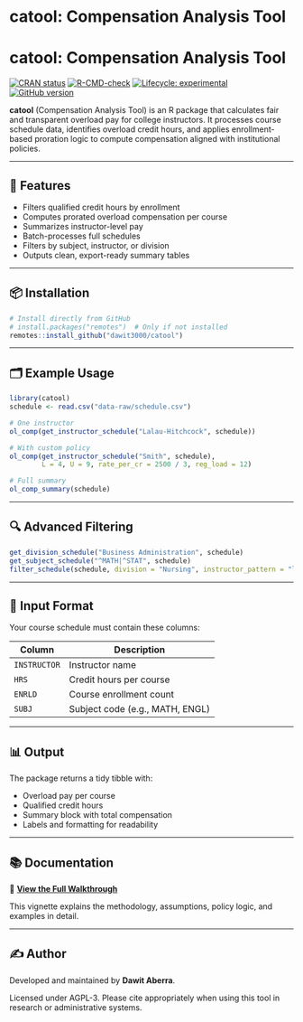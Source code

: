 catool: Compensation Analysis Tool
================

# catool: Compensation Analysis Tool

[![CRAN
status](https://www.r-pkg.org/badges/version/catool)](https://CRAN.R-project.org/package=catool)
[![R-CMD-check](https://github.com/dawit3000/catool/actions/workflows/R-CMD-check.yaml/badge.svg)](https://github.com/dawit3000/catool/actions/workflows/R-CMD-check.yaml)
[![Lifecycle:
experimental](https://img.shields.io/badge/lifecycle-experimental-orange.svg)](https://lifecycle.r-lib.org/articles/stages.html#experimental)
[![GitHub
version](https://img.shields.io/github/v/tag/dawit3000/catool?label=GitHub&logo=github)](https://github.com/dawit3000/catool)

**catool** (Compensation Analysis Tool) is an R package that calculates
fair and transparent overload pay for college instructors. It processes
course schedule data, identifies overload credit hours, and applies
enrollment-based proration logic to compute compensation aligned with
institutional policies.

------------------------------------------------------------------------

## 🔧 Features

- Filters qualified credit hours by enrollment
- Computes prorated overload compensation per course
- Summarizes instructor-level pay
- Batch-processes full schedules
- Filters by subject, instructor, or division
- Outputs clean, export-ready summary tables

------------------------------------------------------------------------

## 📦 Installation

``` r
# Install directly from GitHub
# install.packages("remotes")  # Only if not installed
remotes::install_github("dawit3000/catool")
```

------------------------------------------------------------------------

## 🗂️ Example Usage

``` r
library(catool)
schedule <- read.csv("data-raw/schedule.csv")

# One instructor
ol_comp(get_instructor_schedule("Lalau-Hitchcock", schedule))

# With custom policy
ol_comp(get_instructor_schedule("Smith", schedule),
        L = 4, U = 9, rate_per_cr = 2500 / 3, reg_load = 12)

# Full summary
ol_comp_summary(schedule)
```

------------------------------------------------------------------------

## 🔍 Advanced Filtering

``` r
get_division_schedule("Business Administration", schedule)
get_subject_schedule("^MATH|^STAT", schedule)
filter_schedule(schedule, division = "Nursing", instructor_pattern = "lee")
```

------------------------------------------------------------------------

## 📄 Input Format

Your course schedule must contain these columns:

| Column       | Description                     |
|--------------|---------------------------------|
| `INSTRUCTOR` | Instructor name                 |
| `HRS`        | Credit hours per course         |
| `ENRLD`      | Course enrollment count         |
| `SUBJ`       | Subject code (e.g., MATH, ENGL) |

------------------------------------------------------------------------

## 📊 Output

The package returns a tidy tibble with:

- Overload pay per course
- Qualified credit hours
- Summary block with total compensation
- Labels and formatting for readability

------------------------------------------------------------------------

## 📚 Documentation

🔗 [**View the Full
Walkthrough**](https://dawit3000.github.io/catool/articles/catool-walkthrough.html)

This vignette explains the methodology, assumptions, policy logic, and
examples in detail.

------------------------------------------------------------------------

## ✍️ Author

Developed and maintained by **Dawit Aberra**.

Licensed under AGPL-3. Please cite appropriately when using this tool in
research or administrative systems.
